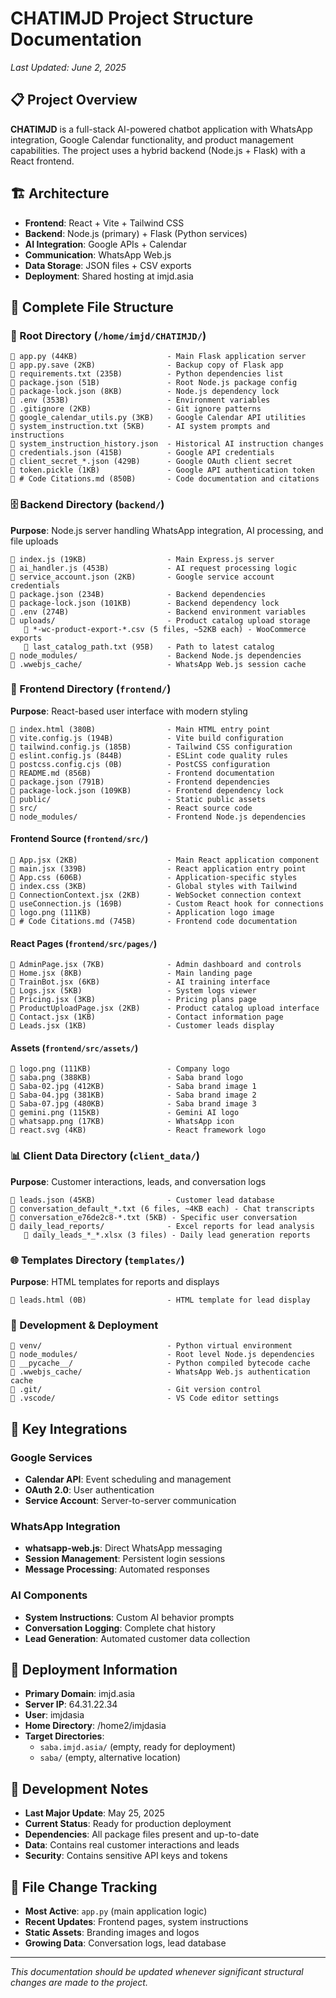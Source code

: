 # CHATIMJD Project Structure Documentation
*Last Updated: June 2, 2025*

## 📋 Project Overview
**CHATIMJD** is a full-stack AI-powered chatbot application with WhatsApp integration, Google Calendar functionality, and product management capabilities. The project uses a hybrid backend (Node.js + Flask) with a React frontend.

## 🏗️ Architecture
- **Frontend**: React + Vite + Tailwind CSS
- **Backend**: Node.js (primary) + Flask (Python services)
- **AI Integration**: Google APIs + Calendar
- **Communication**: WhatsApp Web.js
- **Data Storage**: JSON files + CSV exports
- **Deployment**: Shared hosting at imjd.asia

## 📁 Complete File Structure

### 🔧 Root Directory (`/home/imjd/CHATIMJD/`)
```
📄 app.py (44KB)                    - Main Flask application server
📄 app.py.save (2KB)                - Backup copy of Flask app
📄 requirements.txt (235B)          - Python dependencies list
📄 package.json (51B)               - Root Node.js package config
📄 package-lock.json (8KB)          - Node.js dependency lock
📄 .env (353B)                      - Environment variables
📄 .gitignore (2KB)                 - Git ignore patterns
📄 google_calendar_utils.py (3KB)   - Google Calendar API utilities
📄 system_instruction.txt (5KB)     - AI system prompts and instructions
📄 system_instruction_history.json  - Historical AI instruction changes
📄 credentials.json (415B)          - Google API credentials
📄 client_secret_*.json (429B)      - Google OAuth client secret
📄 token.pickle (1KB)               - Google API authentication token
📄 # Code Citations.md (850B)       - Code documentation and citations
```

### 🗄️ Backend Directory (`backend/`)
**Purpose**: Node.js server handling WhatsApp integration, AI processing, and file uploads
```
📄 index.js (19KB)                  - Main Express.js server
📄 ai_handler.js (453B)             - AI request processing logic
📄 service_account.json (2KB)       - Google service account credentials
📄 package.json (234B)              - Backend dependencies
📄 package-lock.json (101KB)        - Backend dependency lock
📄 .env (274B)                      - Backend environment variables
📁 uploads/                         - Product catalog upload storage
   📄 *-wc-product-export-*.csv (5 files, ~52KB each) - WooCommerce exports
   📄 last_catalog_path.txt (95B)   - Path to latest catalog
📁 node_modules/                    - Backend Node.js dependencies
📁 .wwebjs_cache/                   - WhatsApp Web.js session cache
```

### 🎨 Frontend Directory (`frontend/`)
**Purpose**: React-based user interface with modern styling
```
📄 index.html (380B)                - Main HTML entry point
📄 vite.config.js (194B)            - Vite build configuration
📄 tailwind.config.js (185B)        - Tailwind CSS configuration
📄 eslint.config.js (844B)          - ESLint code quality rules
📄 postcss.config.cjs (0B)          - PostCSS configuration
📄 README.md (856B)                 - Frontend documentation
📄 package.json (791B)              - Frontend dependencies
📄 package-lock.json (109KB)        - Frontend dependency lock
📁 public/                          - Static public assets
📁 src/                             - React source code
📁 node_modules/                    - Frontend Node.js dependencies
```

#### Frontend Source (`frontend/src/`)
```
📄 App.jsx (2KB)                    - Main React application component
📄 main.jsx (339B)                  - React application entry point
📄 App.css (606B)                   - Application-specific styles
📄 index.css (3KB)                  - Global styles with Tailwind
📄 ConnectionContext.jsx (2KB)      - WebSocket connection context
📄 useConnection.js (169B)          - Custom React hook for connections
📄 logo.png (111KB)                 - Application logo image
📄 # Code Citations.md (745B)       - Frontend code documentation
```

#### React Pages (`frontend/src/pages/`)
```
📄 AdminPage.jsx (7KB)              - Admin dashboard and controls
📄 Home.jsx (8KB)                   - Main landing page
📄 TrainBot.jsx (6KB)               - AI training interface
📄 Logs.jsx (5KB)                   - System logs viewer
📄 Pricing.jsx (3KB)                - Pricing plans page
📄 ProductUploadPage.jsx (2KB)      - Product catalog upload interface
📄 Contact.jsx (1KB)                - Contact information page
📄 Leads.jsx (1KB)                  - Customer leads display
```

#### Assets (`frontend/src/assets/`)
```
📄 logo.png (111KB)                 - Company logo
📄 saba.png (388KB)                 - Saba brand logo
📄 Saba-02.jpg (412KB)              - Saba brand image 1
📄 Saba-04.jpg (381KB)              - Saba brand image 2
📄 Saba-07.jpg (480KB)              - Saba brand image 3
📄 gemini.png (115KB)               - Gemini AI logo
📄 whatsapp.png (17KB)              - WhatsApp icon
📄 react.svg (4KB)                  - React framework logo
```

### 📊 Client Data Directory (`client_data/`)
**Purpose**: Customer interactions, leads, and conversation logs
```
📄 leads.json (45KB)                - Customer lead database
📄 conversation_default_*.txt (6 files, ~4KB each) - Chat transcripts
📄 conversation_e76de2c8-*.txt (5KB) - Specific user conversation
📁 daily_lead_reports/              - Excel reports for lead analysis
   📄 daily_leads_*_*.xlsx (3 files) - Daily lead generation reports
```

### 🌐 Templates Directory (`templates/`)
**Purpose**: HTML templates for reports and displays
```
📄 leads.html (0B)                  - HTML template for lead display
```

### 🔧 Development & Deployment
```
📁 venv/                            - Python virtual environment
📁 node_modules/                    - Root level Node.js dependencies
📁 __pycache__/                     - Python compiled bytecode cache
📁 .wwebjs_cache/                   - WhatsApp Web.js authentication cache
📁 .git/                            - Git version control
📁 .vscode/                         - VS Code editor settings
```

## 🔗 Key Integrations

### Google Services
- **Calendar API**: Event scheduling and management
- **OAuth 2.0**: User authentication
- **Service Account**: Server-to-server communication

### WhatsApp Integration
- **whatsapp-web.js**: Direct WhatsApp messaging
- **Session Management**: Persistent login sessions
- **Message Processing**: Automated responses

### AI Components
- **System Instructions**: Custom AI behavior prompts
- **Conversation Logging**: Complete chat history
- **Lead Generation**: Automated customer data collection

## 🚀 Deployment Information
- **Primary Domain**: imjd.asia
- **Server IP**: 64.31.22.34
- **User**: imjdasia
- **Home Directory**: /home2/imjdasia
- **Target Directories**: 
  - `saba.imjd.asia/` (empty, ready for deployment)
  - `saba/` (empty, alternative location)

## 📝 Development Notes
- **Last Major Update**: May 25, 2025
- **Current Status**: Ready for production deployment
- **Dependencies**: All package files present and up-to-date
- **Data**: Contains real customer interactions and leads
- **Security**: Contains sensitive API keys and tokens

## 🔄 File Change Tracking
- **Most Active**: `app.py` (main application logic)
- **Recent Updates**: Frontend pages, system instructions
- **Static Assets**: Branding images and logos
- **Growing Data**: Conversation logs, lead database

---
*This documentation should be updated whenever significant structural changes are made to the project.*
